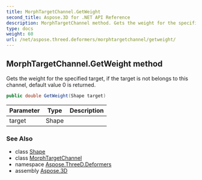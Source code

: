 ```yaml
---
title: MorphTargetChannel.GetWeight
second_title: Aspose.3D for .NET API Reference
description: MorphTargetChannel method. Gets the weight for the specified target if the target is not belongs to this channel default value 0 is returned
type: docs
weight: 60
url: /net/aspose.threed.deformers/morphtargetchannel/getweight/
---
```

## MorphTargetChannel.GetWeight method

Gets the weight for the specified target, if the target is not belongs to this channel, default value 0 is returned.

```csharp
public double GetWeight(Shape target)
```

| Parameter | Type | Description |
| --- | --- | --- |
| target | Shape |  |

### See Also

* class [Shape](../../../aspose.threed.entities/shape/)
* class [MorphTargetChannel](../)
* namespace [Aspose.ThreeD.Deformers](../../morphtargetchannel/)
* assembly [Aspose.3D](../../../)



